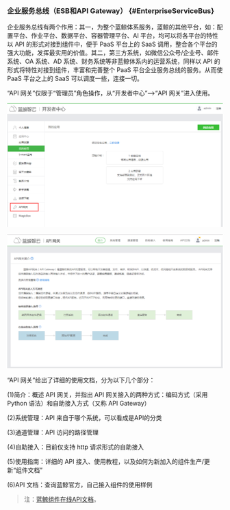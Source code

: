 ### 企业服务总线（ESB和API Gateway） {#EnterpriseServiceBus}

企业服务总线有两个作用：其一，为整个蓝鲸体系服务，蓝鲸的其他平台，如：配置平台、作业平台、数据平台、容器管理平台、AI 平台，均可以将各平台的特性以 API 的形式对接到组件中，便于 PaaS 平台上的 SaaS 调用，整合各个平台的强大功能，发挥最实用的价值。其二，第三方系统，如微信公众号/企业号、邮件系统、OA 系统、AD 系统、财务系统等非蓝鲸体系内的运营系统，同样以 API 的形式将特性对接到组件，丰富和完善整个 PaaS 平台企业服务总线的服务。从而使 PaaS 平台之上的 SaaS 可以调度一些，连接一切。

“API 网关”仅限于“管理员”角色操作，从“开发者中心”—>“API 网关”进入使用。

![](../assets/image010.png)

![](../assets/image009.png)

“API 网关”给出了详细的使用文档，分为以下几个部分：

(1)简介：概述 API 网关，并指出 API 网关接入的两种方式：编码方式（采用 Python 语法）和自助接入方式（又称 API Gateway）

(2)系统管理：API 来自于哪个系统，可以看成是API的分类

(3)通道管理：API 访问的路径管理

(4)自助接入：目前仅支持 http 请求形式的自助接入

(5)使用指南：详细的 API 接入、使用教程，以及如何为新加入的组件生产/更新“组件文档”

(6)API 文档：查询蓝鲸官方，自己接入组件的使用样例

>注：[蓝鲸组件在线API文档](http://bk.tencent.com/document/bkapi)。
